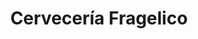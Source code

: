 ---
title: "Cervecería Fragelico"
url: /ciudad-guayana-san-felix/cerveceria-fragelico/
shop: alcohol
---